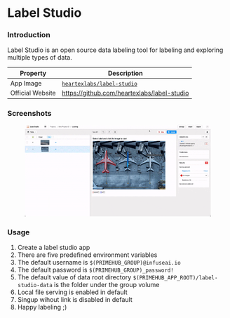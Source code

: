 # Label Studio

### Introduction

Label Studio is an open source data labeling tool for labeling and exploring multiple types of data.

| Property         | Description                                                                     |
| ---------------- | ------------------------------------------------------------------------------- |
| App Image        | [`heartexlabs/label-studio`](https://hub.docker.com/r/heartexlabs/label-studio) |
| Official Website | https://github.com/heartexlabs/label-studio                                     |

### Screenshots

<figure><img src="../.gitbook/assets/primehub-app-builtin-label-studio.gif" alt=""><figcaption></figcaption></figure>

### Usage

1. Create a label studio app
2. There are five predefined environment variables
3. The default username is `$(PRIMEHUB_GROUP)@infuseai.io`
4. The default password is `$(PRIMEHUB_GROUP)_password!`
5. The default value of data root directory `$(PRIMEHUB_APP_ROOT)/label-studio-data` is the folder under the group volume
6. Local file serving is enabled in default
7. Singup wihout link is disabled in default
8. Happy labeling ;)
